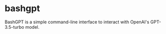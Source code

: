 # bashgpt
BashGPT is a simple command-line interface to interact with OpenAI's GPT-3.5-turbo model.
